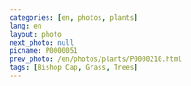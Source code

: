 ```yaml
---
categories: [en, photos, plants]
lang: en
layout: photo
next_photo: null
picname: P0000051
prev_photo: /en/photos/plants/P0000210.html
tags: [Bishop Cap, Grass, Trees]
---
```

